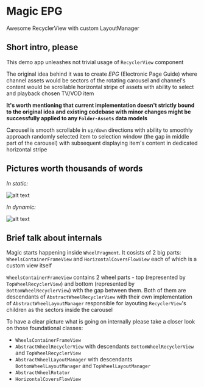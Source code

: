 # Magic EPG
Awesome RecyclerView with custom LayoutManager

## Short intro, please
This demo app unleashes not trivial usage of `RecyclerView` component

The original idea behind it was to create *EPG* (Electronic Page Guide) where channel assets would be sectors of the rotating carousel and channel's content would be scrollable horizontal stripe of assets with ability to select and playback chosen TV/VOD item

**It's worth mentioning that current implementation doesn't strictly bound to the original idea and existing 
codebase with minor changes might be successfully applied to any `Folder-Assets` data models**

Carousel is smooth scrollable in `up/down` directions with ability to smoothly approach randomly selected item to selection 
window (the gap in middle part of the carousel) with subsequent displaying item's content in dedicated horizontal stripe

## Pictures worth thousands of words

*In static:*

![alt text](https://github.com/alexeykovalev/epg_magic_carousel/blob/master/screen_captures/static_carousel_view.png)

*In dynamic:*

![alt text](https://github.com/alexeykovalev/epg_magic_carousel/blob/master/screen_captures/dynamic_carousel_view.gif)

## Brief talk about internals

Magic starts happening inside `WheelFragment`. It cosists of 2 big parts: `WheelsContainerFrameView` and `HorizontalCoversFlowView` each of which is a custom view itself

`WheelsContainerFrameView` contains 2 wheel parts - top (represented by `TopWheelRecyclerView`) and bottom (represented by `BottomWheelRecyclerView`) with the gap between them. Both of them are descendants of `AbstractWheelRecyclerView` with their own implementation of `AbstractWheelLayoutManager` responsible for layouting `RecyclerView`'s children as the sectors inside the carousel

To have a clear picture what is going on internally please take a closer look on those foundational classes:

* `WheelsContainerFrameView`
* `AbstractWheelRecyclerView` with descendants `BottomWheelRecyclerView` and `TopWheelRecyclerView`
* `AbstractWheelLayoutManager` with descendants `BottomWheelLayoutManager` and `TopWheelLayoutManager`
* `AbstractWheelRotator`
* `HorizontalCoversFlowView`
